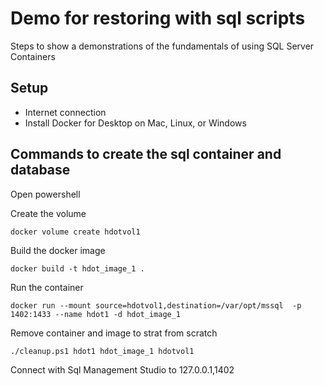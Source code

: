 # Demo for restoring with sql scripts

Steps to show a demonstrations of the fundamentals of using SQL Server Containers

## Setup

- Internet connection
- Install Docker for Desktop on Mac, Linux, or Windows

## Commands to create the sql container and database

Open powershell

Create the volume

```
docker volume create hdotvol1
```

Build the docker image

```
docker build -t hdot_image_1 .
```
Run the container

```
docker run --mount source=hdotvol1,destination=/var/opt/mssql  -p 1402:1433 --name hdot1 -d hdot_image_1
```

Remove container and image to strat from scratch

```
./cleanup.ps1 hdot1 hdot_image_1 hdotvol1
```

Connect with Sql Management Studio to 127.0.0.1,1402
